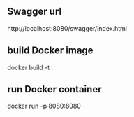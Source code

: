 ﻿## Swagger url 
http://localhost:8080/swagger/index.html

## build Docker image 
docker build -t <image-name> .

## run Docker container 
docker run -p 8080:8080 <container-name> <image-name>